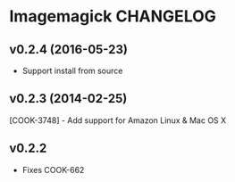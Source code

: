 Imagemagick CHANGELOG
=====================

v0.2.4 (2016-05-23)
-------------------
- Support install from source


v0.2.3 (2014-02-25)
-------------------
[COOK-3748] - Add support for Amazon Linux & Mac OS X


v0.2.2
----------
- Fixes COOK-662
